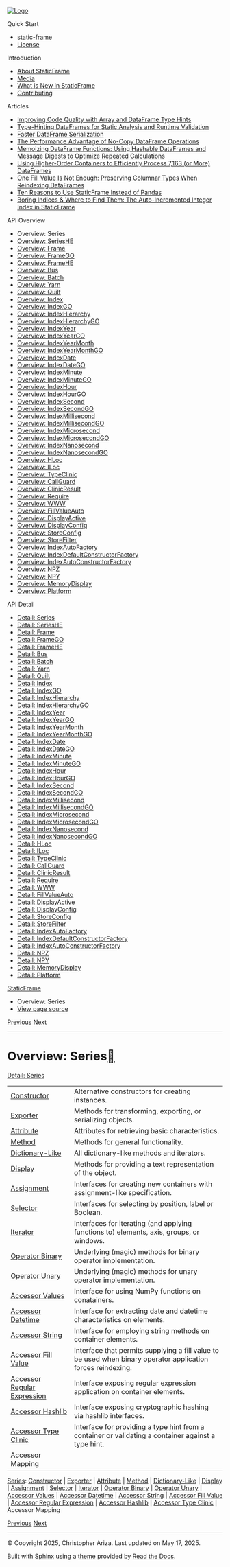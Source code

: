 [![Logo](../_static/sf-logo-web_icon-small.png)](../index.md)

Quick Start

* [static-frame](../readme.md)
* [License](../license.md)

Introduction

* [About StaticFrame](../intro.md)
* [Media](../intro.md#media)
* [What is New in StaticFrame](../new.md)
* [Contributing](../contributing.md)

Articles

* [Improving Code Quality with Array and DataFrame Type Hints](../articles/guard.md)
* [Type-Hinting DataFrames for Static Analysis and Runtime Validation](../articles/ftyping.md)
* [Faster DataFrame Serialization](../articles/serialize.md)
* [The Performance Advantage of No-Copy DataFrame Operations](../articles/no_copy.md)
* [Memoizing DataFrame Functions: Using Hashable DataFrames and Message Digests to Optimize Repeated Calculations](../articles/hash.md)
* [Using Higher-Order Containers to Efficiently Process 7,163 (or More) DataFrames](../articles/uhoc.md)
* [One Fill Value Is Not Enough: Preserving Columnar Types When Reindexing DataFrames](../articles/fill_value.md)
* [Ten Reasons to Use StaticFrame Instead of Pandas](../articles/upgrade.md)
* [Boring Indices & Where to Find Them: The Auto-Incremented Integer Index in StaticFrame](../articles/aiii.md)

API Overview

* Overview: Series
* [Overview: SeriesHE](series_he.md)
* [Overview: Frame](frame.md)
* [Overview: FrameGO](frame_go.md)
* [Overview: FrameHE](frame_he.md)
* [Overview: Bus](bus.md)
* [Overview: Batch](batch.md)
* [Overview: Yarn](yarn.md)
* [Overview: Quilt](quilt.md)
* [Overview: Index](index.md)
* [Overview: IndexGO](index_go.md)
* [Overview: IndexHierarchy](index_hierarchy.md)
* [Overview: IndexHierarchyGO](index_hierarchy_go.md)
* [Overview: IndexYear](index_year.md)
* [Overview: IndexYearGO](index_year_go.md)
* [Overview: IndexYearMonth](index_year_month.md)
* [Overview: IndexYearMonthGO](index_year_month_go.md)
* [Overview: IndexDate](index_date.md)
* [Overview: IndexDateGO](index_date_go.md)
* [Overview: IndexMinute](index_minute.md)
* [Overview: IndexMinuteGO](index_minute_go.md)
* [Overview: IndexHour](index_hour.md)
* [Overview: IndexHourGO](index_hour_go.md)
* [Overview: IndexSecond](index_second.md)
* [Overview: IndexSecondGO](index_second_go.md)
* [Overview: IndexMillisecond](index_millisecond.md)
* [Overview: IndexMillisecondGO](index_millisecond_go.md)
* [Overview: IndexMicrosecond](index_microsecond.md)
* [Overview: IndexMicrosecondGO](index_microsecond_go.md)
* [Overview: IndexNanosecond](index_nanosecond.md)
* [Overview: IndexNanosecondGO](index_nanosecond_go.md)
* [Overview: HLoc](hloc.md)
* [Overview: ILoc](iloc.md)
* [Overview: TypeClinic](type_clinic.md)
* [Overview: CallGuard](call_guard.md)
* [Overview: ClinicResult](clinic_result.md)
* [Overview: Require](require.md)
* [Overview: WWW](www.md)
* [Overview: FillValueAuto](fill_value_auto.md)
* [Overview: DisplayActive](display_active.md)
* [Overview: DisplayConfig](display_config.md)
* [Overview: StoreConfig](store_config.md)
* [Overview: StoreFilter](store_filter.md)
* [Overview: IndexAutoFactory](index_auto_factory.md)
* [Overview: IndexDefaultConstructorFactory](index_default_constructor_factory.md)
* [Overview: IndexAutoConstructorFactory](index_auto_constructor_factory.md)
* [Overview: NPZ](npz.md)
* [Overview: NPY](npy.md)
* [Overview: MemoryDisplay](memory_display.md)
* [Overview: Platform](platform.md)

API Detail

* [Detail: Series](../api_detail/series.md)
* [Detail: SeriesHE](../api_detail/series_he.md)
* [Detail: Frame](../api_detail/frame.md)
* [Detail: FrameGO](../api_detail/frame_go.md)
* [Detail: FrameHE](../api_detail/frame_he.md)
* [Detail: Bus](../api_detail/bus.md)
* [Detail: Batch](../api_detail/batch.md)
* [Detail: Yarn](../api_detail/yarn.md)
* [Detail: Quilt](../api_detail/quilt.md)
* [Detail: Index](../api_detail/index.md)
* [Detail: IndexGO](../api_detail/index_go.md)
* [Detail: IndexHierarchy](../api_detail/index_hierarchy.md)
* [Detail: IndexHierarchyGO](../api_detail/index_hierarchy_go.md)
* [Detail: IndexYear](../api_detail/index_year.md)
* [Detail: IndexYearGO](../api_detail/index_year_go.md)
* [Detail: IndexYearMonth](../api_detail/index_year_month.md)
* [Detail: IndexYearMonthGO](../api_detail/index_year_month_go.md)
* [Detail: IndexDate](../api_detail/index_date.md)
* [Detail: IndexDateGO](../api_detail/index_date_go.md)
* [Detail: IndexMinute](../api_detail/index_minute.md)
* [Detail: IndexMinuteGO](../api_detail/index_minute_go.md)
* [Detail: IndexHour](../api_detail/index_hour.md)
* [Detail: IndexHourGO](../api_detail/index_hour_go.md)
* [Detail: IndexSecond](../api_detail/index_second.md)
* [Detail: IndexSecondGO](../api_detail/index_second_go.md)
* [Detail: IndexMillisecond](../api_detail/index_millisecond.md)
* [Detail: IndexMillisecondGO](../api_detail/index_millisecond_go.md)
* [Detail: IndexMicrosecond](../api_detail/index_microsecond.md)
* [Detail: IndexMicrosecondGO](../api_detail/index_microsecond_go.md)
* [Detail: IndexNanosecond](../api_detail/index_nanosecond.md)
* [Detail: IndexNanosecondGO](../api_detail/index_nanosecond_go.md)
* [Detail: HLoc](../api_detail/hloc.md)
* [Detail: ILoc](../api_detail/iloc.md)
* [Detail: TypeClinic](../api_detail/type_clinic.md)
* [Detail: CallGuard](../api_detail/call_guard.md)
* [Detail: ClinicResult](../api_detail/clinic_result.md)
* [Detail: Require](../api_detail/require.md)
* [Detail: WWW](../api_detail/www.md)
* [Detail: FillValueAuto](../api_detail/fill_value_auto.md)
* [Detail: DisplayActive](../api_detail/display_active.md)
* [Detail: DisplayConfig](../api_detail/display_config.md)
* [Detail: StoreConfig](../api_detail/store_config.md)
* [Detail: StoreFilter](../api_detail/store_filter.md)
* [Detail: IndexAutoFactory](../api_detail/index_auto_factory.md)
* [Detail: IndexDefaultConstructorFactory](../api_detail/index_default_constructor_factory.md)
* [Detail: IndexAutoConstructorFactory](../api_detail/index_auto_constructor_factory.md)
* [Detail: NPZ](../api_detail/npz.md)
* [Detail: NPY](../api_detail/npy.md)
* [Detail: MemoryDisplay](../api_detail/memory_display.md)
* [Detail: Platform](../api_detail/platform.md)

[StaticFrame](../index.md)

* Overview: Series
* [View page source](../_sources/api_overview/series.rst.txt)

[Previous](../articles/aiii.md "Boring Indices & Where to Find Them: The Auto-Incremented Integer Index in StaticFrame")
[Next](series_he.md "Overview: SeriesHE")

---

# Overview: Series[](#overview-series "Link to this heading")

[Detail: Series](../api_detail/series.md#api-detail-series)

|  |  |
| --- | --- |
| [Constructor](series-constructor.md#api-overview-series-constructor) | Alternative constructors for creating instances. |
| [Exporter](series-exporter.md#api-overview-series-exporter) | Methods for transforming, exporting, or serializing objects. |
| [Attribute](series-attribute.md#api-overview-series-attribute) | Attributes for retrieving basic characteristics. |
| [Method](series-method.md#api-overview-series-method) | Methods for general functionality. |
| [Dictionary-Like](series-dictionary_like.md#api-overview-series-dictionary-like) | All dictionary-like methods and iterators. |
| [Display](series-display.md#api-overview-series-display) | Methods for providing a text representation of the object. |
| [Assignment](series-assignment.md#api-overview-series-assignment) | Interfaces for creating new containers with assignment-like specification. |
| [Selector](series-selector.md#api-overview-series-selector) | Interfaces for selecting by position, label or Boolean. |
| [Iterator](series-iterator.md#api-overview-series-iterator) | Interfaces for iterating (and applying functions to) elements, axis, groups, or windows. |
| [Operator Binary](series-operator_binary.md#api-overview-series-operator-binary) | Underlying (magic) methods for binary operator implementation. |
| [Operator Unary](series-operator_unary.md#api-overview-series-operator-unary) | Underlying (magic) methods for unary operator implementation. |
| [Accessor Values](series-accessor_values.md#api-overview-series-accessor-values) | Interface for using NumPy functions on conatainers. |
| [Accessor Datetime](series-accessor_datetime.md#api-overview-series-accessor-datetime) | Interface for extracting date and datetime characteristics on elements. |
| [Accessor String](series-accessor_string.md#api-overview-series-accessor-string) | Interface for employing string methods on container elements. |
| [Accessor Fill Value](series-accessor_fill_value.md#api-overview-series-accessor-fill-value) | Interface that permits supplying a fill value to be used when binary operator application forces reindexing. |
| [Accessor Regular Expression](series-accessor_regular_expression.md#api-overview-series-accessor-regular-expression) | Interface exposing regular expression application on container elements. |
| [Accessor Hashlib](series-accessor_hashlib.md#api-overview-series-accessor-hashlib) | Interface exposing cryptographic hashing via hashlib interfaces. |
| [Accessor Type Clinic](series-accessor_type_clinic.md#api-overview-series-accessor-type-clinic) | Interface for providing a type hint from a container or validating a container against a type hint. |
| Accessor Mapping |  |

[Series](#api-overview-series): [Constructor](series-constructor.md#api-overview-series-constructor) | [Exporter](series-exporter.md#api-overview-series-exporter) | [Attribute](series-attribute.md#api-overview-series-attribute) | [Method](series-method.md#api-overview-series-method) | [Dictionary-Like](series-dictionary_like.md#api-overview-series-dictionary-like) | [Display](series-display.md#api-overview-series-display) | [Assignment](series-assignment.md#api-overview-series-assignment) | [Selector](series-selector.md#api-overview-series-selector) | [Iterator](series-iterator.md#api-overview-series-iterator) | [Operator Binary](series-operator_binary.md#api-overview-series-operator-binary) | [Operator Unary](series-operator_unary.md#api-overview-series-operator-unary) | [Accessor Values](series-accessor_values.md#api-overview-series-accessor-values) | [Accessor Datetime](series-accessor_datetime.md#api-overview-series-accessor-datetime) | [Accessor String](series-accessor_string.md#api-overview-series-accessor-string) | [Accessor Fill Value](series-accessor_fill_value.md#api-overview-series-accessor-fill-value) | [Accessor Regular Expression](series-accessor_regular_expression.md#api-overview-series-accessor-regular-expression) | [Accessor Hashlib](series-accessor_hashlib.md#api-overview-series-accessor-hashlib) | [Accessor Type Clinic](series-accessor_type_clinic.md#api-overview-series-accessor-type-clinic) | Accessor Mapping

[Previous](../articles/aiii.md "Boring Indices & Where to Find Them: The Auto-Incremented Integer Index in StaticFrame")
[Next](series_he.md "Overview: SeriesHE")

---

© Copyright 2025, Christopher Ariza.
Last updated on May 17, 2025.

Built with [Sphinx](https://www.sphinx-doc.org/) using a
[theme](https://github.com/readthedocs/sphinx_rtd_theme)
provided by [Read the Docs](https://readthedocs.org).